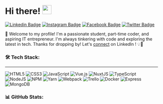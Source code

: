 # Hi there! <img src="https://media.giphy.com/media/hvRJCLFzcasrR4ia7z/giphy.gif" width="30px"/>
[![Linkedin Badge](https://img.shields.io/badge/-Oleg_Razin-blue?style=flat&logo=Linkedin&logoColor=white&link=https://www.linkedin.com/in/oleg-razin/)](https://www.linkedin.com/in/oleg-razin/)
[![Instagram Badge](https://img.shields.io/badge/-@greenfest-purple?style=flat&logo=instagram&logoColor=white&link=https://instagram.com/greenfest/)](https://instagram.com/greenfest)
[![Facebook Badge](https://img.shields.io/badge/-Oleg_Razin-blue?style=flat&logo=Facebook&logoColor=white&link=https://www.facebook.com/razoleg)](https://www.facebook.com/razoleg)
[![Twitter Badge](https://img.shields.io/badge/-@razinoleg-1ca0f1?style=flat&labelColor=1ca0f1&logo=twitter&logoColor=white&link=https://twitter.com/razinoleg)](https://twitter.com/razinoleg)


👋 Welcome to my profile! I'm a passionate student, part-time coder, and aspiring IT entrepreneur. I'm always tinkering with code and exploring the latest in tech. Thanks for dropping by! Let's [connect](https://www.linkedin.com/in/oleg-razin/) on LinkedIn ! 💡🚀



### 🛠 Tech Stack:

---

![HTML5](https://img.shields.io/badge/html5-%23E34F26.svg?style=for-the-badge&logo=html5&logoColor=white) ![CSS3](https://img.shields.io/badge/css3-%231572B6.svg?style=for-the-badge&logo=css3&logoColor=white) ![JavaScript](https://img.shields.io/badge/javascript-%23323330.svg?style=for-the-badge&logo=javascript&logoColor=%23F7DF1E) ![Vue.js](https://img.shields.io/badge/vuejs-%2335495e.svg?style=for-the-badge&logo=vuedotjs&logoColor=%234FC08D) ![NuxtJS](https://img.shields.io/badge/Nuxt-black?style=for-the-badge&logo=nuxt.js&logoColor=white) ![TypeScript](https://img.shields.io/badge/typescript-%23007ACC.svg?style=for-the-badge&logo=typescript&logoColor=white) ![NodeJS](https://img.shields.io/badge/node.js-6DA55F?style=for-the-badge&logo=node.js&logoColor=white) ![NPM](https://img.shields.io/badge/NPM-%23000000.svg?style=for-the-badge&logo=npm&logoColor=white) ![Yarn](https://img.shields.io/badge/yarn-%232C8EBB.svg?style=for-the-badge&logo=yarn&logoColor=white) ![Webpack](https://img.shields.io/badge/webpack-%2335495e.svg?style=for-the-badge&logo=webpack&logoColor=%238DD6F9) ![Trello](https://img.shields.io/badge/Trello-%23026AA7.svg?style=for-the-badge&logo=Trello&logoColor=white) ![Docker](https://img.shields.io/badge/docker-%230db7ed.svg?style=for-the-badge&logo=docker&logoColor=white) ![Express](https://img.shields.io/badge/Express-black.svg?style=for-the-badge&logo=Express&logoColor=white) ![MongoDB](https://img.shields.io/badge/MongoDB-4DA449.svg?style=for-the-badge&logo=MongoDB&logoColor=white)

### 📊 GitHub Stats:
<img src="https://komarev.com/ghpvc/?username=greenfest&style=flat-square&color=blue" alt=""/>